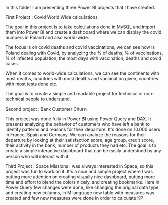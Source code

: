 In this folder I am presenting three Power BI projects that I have created.

First Project : Covid World Wide calculations 

The goal in this project is to take calculations done in MySQL and import them into Power BI and create a dashboard where we can display the covid numbers in Poland and also world-wide.

The focus is on covid deaths and covid vaccinations, we can see how is Poland dealing with Covid, by analyzing the % of deaths, % of vaccinations, % of infected population, the most days with vaccination, deaths and covid cases.

When it comes to world-wide calculations, we can see the continents with most deaths, countries with most deaths and vaccination given, countries with most tests done etc.

The goal is to create a simple and readable project for technical or non-technical people to understand.

Second project : Bank Customer Churn 

This project was done fully in Power BI using Power Query and DAX. It presents analyzing the behavior of customers who have left a bank to identify patterns and reasons for their departure. It's done on 10.000 users in France, Spain and Germany. We can analyze the reasons for their departure by looking at their satisfaction score, age group, credit score, their activity in the bank, number of products they had etc. The goal is to create a simple interactive dashboard that can be easily understood by any person who will interact with it.

Third Project : Space Missions
I was always interested in Space, so this project was fun to work on it. It's a nice and simple project where I was putting more attention on creating visually nice dashboard, putting more time and effort to blend the colors nicely, and creating bookmarks. Here in Power Query few changes were done, like changing the original data type and creating new columns, in M language new table with measures was created and few new measures were done in order to calculate KP
